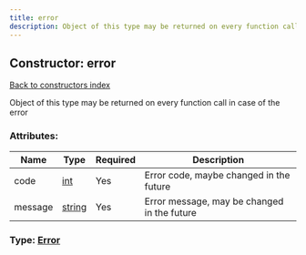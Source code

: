 ```yaml
---
title: error
description: Object of this type may be returned on every function call in case of the error
---
```

## Constructor: error  
[Back to constructors index](index.md)



Object of this type may be returned on every function call in case of the error

### Attributes:

| Name     |    Type       | Required | Description |
|----------|---------------|----------|-------------|
|code|[int](../types/int.md) | Yes|Error code, maybe changed in the future|
|message|[string](../types/string.md) | Yes|Error message, may be changed in the future|



### Type: [Error](../types/Error.md)


